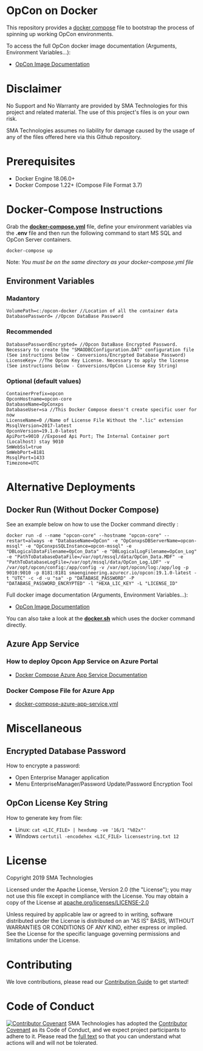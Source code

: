 # OpCon on Docker
This repository provides a [docker compose](https://docs.docker.com/compose/) file to bootstrap the process of spinning up working OpCon environments.

To access the full OpCon docker image documentation (Arguments, Environment Variables...):
- [OpCon Image Documentation](doc/docker.md)

# Disclaimer
No Support and No Warranty are provided by SMA Technologies for this project and related material. The use of this project's files is on your own risk.

SMA Technologies assumes no liability for damage caused by the usage of any of the files offered here via this Github repository.

# Prerequisites
- Docker Engine 18.06.0+
- Docker Compose 1.22+ (Compose File Format 3.7)

# Docker-Compose Instructions
Grab the **[docker-compose.yml](docker-compose.yml)** file, define your environment variables via the **.env** file and then run the following command to start MS SQL and OpCon Server containers.
```
docker-compose up
```
Note: *You must be on the same directory as your docker-compose.yml file*

## Environment Variables

### Madantory

```
VolumePath=c:/opcon-docker //Location of all the container data
DatabasePassword= //Opcon DataBase Password
```

### Recommended

```
DatabasePasswordEncrypted= //Opcon DataBase Encrypted Password. Necessary to create the "SMAODBCConfiguration.DAT" configuration file (See instructions below - Conversions/Encrypted Database Password)
LicenseKey= //The Opcon Key License. Necessary to apply the license (See instructions below - Conversions/OpCon License Key String)
```

### Optional (default values)

```
ContainerPrefix=opcon
OpconHostname=opcon-core
DatabaseName=OpConxps
DatabaseUser=sa //This Docker Compose doesn't create specific user for now
LicenseName=0 //Name of License File Without the ".lic" extension
MssqlVersion=2017-latest
OpconVersion=19.1.0-latest
ApiPort=9010 //Exposed Api Port; The Internal Container port (Localhost) stay 9010
SmWebSsl=true
SmWebPort=8181
MssqlPort=1433
Timezone=UTC
```

# Alternative Deployments

## Docker Run (Without Docker Compose)
See an example below on how to use the Docker command directly :
```
docker run -d --name "opcon-core" --hostname "opcon-core" --restart=always -e "DatabaseName=OpCon" -e "OpConxpsDBServerName=opcon-mssql" -e "OpConxpsSQLInstance=opcon-mssql" -e "DBLogicalDataFilename=OpCon_Data" -e "DBLogicalLogFilename=OpCon_Log" -e "PathToDatabaseDataFile=/var/opt/mssql/data/OpCon_Data.MDF" -e "PathToDatabaseLogFile=/var/opt/mssql/data/OpCon_Log.LDF" -v /var/opt/opcon/config:/app/config -v /var/opt/opcon/log:/app/log -p 9010:9010 -p 8181:8181 smaengineering.azurecr.io/opcon:19.1.0-latest -t "UTC" -c -d -u "sa" -p "DATABASE_PASSWORD" -P "DATABASE_PASSWORD_ENCRYPTED" -l "HEXA_LIC_KEY" -L "LICENSE_ID"
```
Full docker image documentation (Arguments, Environment Variables...):
- [OpCon Image Documentation](doc/docker.md)

You can also take a look at the **[docker.sh](docker.sh)** which uses the docker command directly.

## Azure App Service

### How to deploy Opcon App Service on Azure Portal
- [Docker Compose Azure App Service Documentation](doc/docker-compose-azure-app-service.md)

### Docker Compose File for Azure App
- [docker-compose-azure-app-service.yml](docker-compose-azure-app-service.yml)

# Miscellaneous

## Encrypted Database Password

How to encrypte a password:
- Open Enterprise Manager application
- Menu EnterpriseManager/Password Update/Password Encryption Tool

## OpCon License Key String

How to generate key from file:
- Linux: `cat <LIC_FILE> | hexdump -ve '16/1 "%02x"'`
- Windows `certutil -encodehex <LIC_FILE> licensestring.txt 12`

# License
Copyright 2019 SMA Technologies

Licensed under the Apache License, Version 2.0 (the "License");
you may not use this file except in compliance with the License.
You may obtain a copy of the License at [apache.org/licenses/LICENSE-2.0](http://www.apache.org/licenses/LICENSE-2.0)

Unless required by applicable law or agreed to in writing, software
distributed under the License is distributed on an "AS IS" BASIS,
WITHOUT WARRANTIES OR CONDITIONS OF ANY KIND, either express or implied.
See the License for the specific language governing permissions and
limitations under the License.

# Contributing
We love contributions, please read our [Contribution Guide](CONTRIBUTING.md) to get started!

# Code of Conduct
[![Contributor Covenant](https://img.shields.io/badge/Contributor%20Covenant-v2.0%20adopted-ff69b4.svg)](code-of-conduct.md)
SMA Technologies has adopted the [Contributor Covenant](CODE_OF_CONDUCT.md) as its Code of Conduct, and we expect project participants to adhere to it. Please read the [full text](CODE_OF_CONDUCT.md) so that you can understand what actions will and will not be tolerated.
